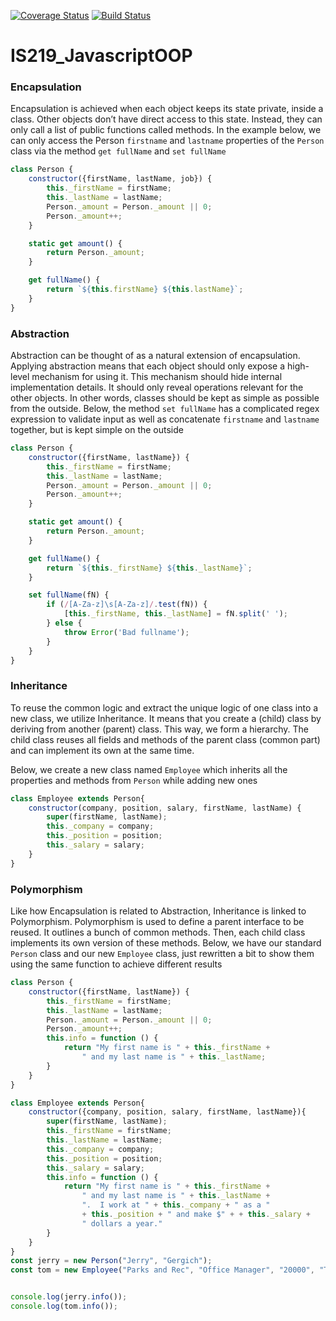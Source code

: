 [![Coverage Status](https://coveralls.io/repos/github/Bryandbronstein/IS219_CalcProject/badge.svg?branch=master)](https://coveralls.io/github/Bryandbronstein/IS219_CalcProject?branch=master) [![Build Status](https://travis-ci.org/Bryandbronstein/IS219_JavascriptOOP.svg?branch=master)](https://travis-ci.org/Bryandbronstein/IS219_JavascriptOOP) 
# IS219_JavascriptOOP

### Encapsulation

Encapsulation is achieved when each object keeps its state private, inside a class. 
Other objects don’t have direct access to this state. Instead, they can only call a list of public
 functions called methods.  In the example below, we can only access the Person ```firstname``` 
 and ```lastname``` properties of the ```Person``` class via the method ```get fullName``` and ```set fullName```
```javascript
class Person {
    constructor({firstName, lastName, job}) {
        this._firstName = firstName;
        this._lastName = lastName;
        Person._amount = Person._amount || 0;
        Person._amount++;
    }

    static get amount() {
        return Person._amount;
    }

    get fullName() {
        return `${this.firstName} ${this.lastName}`;
    }
}
```

### Abstraction
Abstraction can be thought of as a natural extension of encapsulation.
Applying abstraction means that each object should only expose a high-level mechanism for using it.
This mechanism should hide internal implementation details. 
It should only reveal operations relevant for the other objects.  In other words, classes 
should be kept as simple as possible from the outside.  Below, the method ```set fullName```
has a complicated regex expression to validate input as well as concatenate
```firstname``` and ```lastname``` together, but is kept simple on the outside 
```javascript
class Person {
    constructor({firstName, lastName}) {
        this._firstName = firstName;
        this._lastName = lastName;
        Person._amount = Person._amount || 0;
        Person._amount++;
    }

    static get amount() {
        return Person._amount;
    }

    get fullName() {
        return `${this._firstName} ${this._lastName}`;
    }

    set fullName(fN) {
        if (/[A-Za-z]\s[A-Za-z]/.test(fN)) {
            [this._firstName, this._lastName] = fN.split(' ');
        } else {
            throw Error('Bad fullname');
        }
    }
}
```

### Inheritance
To reuse the common logic and extract the unique logic of one class into a new class, we utilize Inheritance.
It means that you create a (child) class by deriving from another (parent) class. This way, we form a hierarchy.
The child class reuses all fields and methods of the parent class (common part) and can implement its own at the same time.

Below, we create a new class named ```Employee``` which inherits all the properties and methods
from ```Person``` while adding new ones
```javascript
class Employee extends Person{
    constructor(company, position, salary, firstName, lastName) {
        super(firstName, lastName);
        this._company = company;
        this._position = position;
        this._salary = salary;
    }
}
```

### Polymorphism
Like how Encapsulation is related to Abstraction, Inheritance is linked to Polymorphism. 
Polymorphism is used to define a parent interface to be reused. 
It outlines a bunch of common methods. Then, each child class implements its own version of these 
methods.
Below, we have our standard ```Person``` class and our new ```Employee``` class, 
just rewritten a bit to show them using the same function to achieve different results
```javascript
class Person {
    constructor({firstName, lastName}) {
        this._firstName = firstName;
        this._lastName = lastName;
        Person._amount = Person._amount || 0;
        Person._amount++;
        this.info = function () {
            return "My first name is " + this._firstName +
                " and my last name is " + this._lastName;
        }
    }
}

class Employee extends Person{
    constructor({company, position, salary, firstName, lastName}){
        super(firstName, lastName);
        this._firstName = firstName;
        this._lastName = lastName;
        this._company = company;
        this._position = position;
        this._salary = salary;
        this.info = function () {
            return "My first name is " + this._firstName +
                " and my last name is " + this._lastName + 
                ".  I work at " + this._company + " as a "
                + this._position + " and make $" + + this._salary +
                " dollars a year."
        }
    }
}
const jerry = new Person("Jerry", "Gergich");
const tom = new Employee("Parks and Rec", "Office Manager", "20000", "Tom", "Haverford");


console.log(jerry.info());
console.log(tom.info());
```

